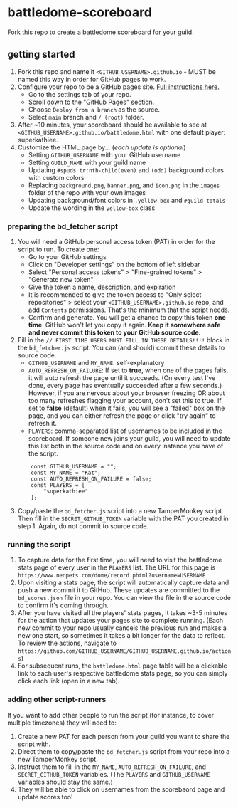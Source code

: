 # battledome-scoreboard
Fork this repo to create a battledome scoreboard for your guild.

## getting started 
1. Fork this repo and name it `<GITHUB_USERNAME>.github.io` - MUST be named this way in order for GitHub pages to work.
2. Configure your repo to be a GitHub pages site. [Full instructions here.](https://docs.github.com/en/pages/getting-started-with-github-pages/configuring-a-publishing-source-for-your-github-pages-site)
   - Go to the settings tab of your repo.
   - Scroll down to the "GitHub Pages" section.
   - Choose `Deploy from a branch` as the source.
   - Select `main` branch and `/ (root)` folder.
3. After ~10 minutes, your scoreboard should be available to see at `<GITHUB_USERNAME>.github.io/battledome.html` with one default player: superkathiee.
4. Customize the HTML page by... (_each update is optional_)
   - Setting `GITHUB_USERNAME` with your GitHub username
   - Setting `GUILD_NAME` with your guild name
   - Updating `#spuds tr:nth-child(even)` and `(odd)` background colors with custom colors
   - Replacing `background.png`, `banner.png`, and `icon.png` in the `images` folder of the repo with your own images
   - Updating background/font colors in `.yellow-box` and `#guild-totals`
   - Update the wording in the `yellow-box` class

### preparing the bd_fetcher script
1. You will need a GitHub personal access token (PAT) in order for the script to run. To create one:
   - Go to your GitHub settings
   - Click on "Developer settings" on the bottom of left sidebar
   - Select "Personal access tokens" > "Fine-grained tokens" > "Generate new token"
   - Give the token a name, description, and expiration
   - It is recommended to give the token access to "Only select repositories" > select your `<GITHUB_USERNAME>.github.io` repo, and add `Contents` permissions. That's the minimum that the script needs.
   - Confirm and generate. You will get a chance to copy this token **one time**. GitHub won't let you copy it again. **Keep it somewhere safe and never commit this token to your GitHub source code.**
2. Fill in the `// FIRST TIME USERS MUST FILL IN THESE DETAILS!!!!` block in the `bd_fetcher.js` script. You can (and should) commit these details to source code.
   - `GITHUB_USERNAME` and `MY_NAME`: self-explanatory
   - `AUTO_REFRESH_ON_FAILURE`: If set to **true**, when one of the pages fails, it will auto refresh the page until it succeeds. (On every test I've done, every page has eventually succeeded after a few seconds.) However, if you are nervous about your browser freezing OR about too many refreshes flagging your account, don't set this to true. If set to **false** (default) when it fails, you will see a "failed" box on the page, and you can either refresh the page or click "try again" to refresh it.
   - `PLAYERS`: comma-separated list of usernames to be included in the scoreboard. If someone new joins your guild, you will need to update this list both in the source code and on every instance you have of the script.
    ```
        const GITHUB_USERNAME = "";
        const MY_NAME = "Kat";
        const AUTO_REFRESH_ON_FAILURE = false;
        const PLAYERS = [
            "superkathiee"
        ];
    ```
3. Copy/paste the `bd_fetcher.js` script into a new TamperMonkey script. Then fill in the `SECRET_GITHUB_TOKEN` variable with the PAT you created in step 1. Again, do not commit to source code.

### running the script
1. To capture data for the first time, you will need to visit the battledome stats page of every user in the `PLAYERS` list. The URL for this page is `https://www.neopets.com/dome/record.phtml?username=USERNAME`
2. Upon visiting a stats page, the script will automatically capture data and push a new commit it to GitHub. These updates are committed to the `bd_scores.json` file in your repo. You can view the file in the source code to confirm it's coming through.
3. After you have visited all the players' stats pages, it takes ~3-5 minutes for the action that updates your pages site to complete running. (Each new commit to your repo usually cancels the previous run and makes a new one start, so sometimes it takes a bit longer for the data to reflect. To review the actions, navigate to `https://github.com/GITHUB_USERNAME/GITHUB_USERNAME.github.io/actions`)
4. For subsequent runs, the `battledome.html` page table will be a clickable link to each user's respective battledome stats page, so you can simply click each link (open in a new tab).

### adding other script-runners
If you want to add other people to run the script (for instance, to cover multiple timezones) they will need to:
1. Create a new PAT for each person from your guild you want to share the script with.
2. Direct them to copy/paste the `bd_fetcher.js` script from your repo into a new TamperMonkey script.
3. Instruct them to fill in the `MY_NAME`, `AUTO_REFRESH_ON_FAILURE`, and `SECRET_GITHUB_TOKEN` variables. (The `PLAYERS` and `GITHUB_USERNAME` variables should stay the same.)
4. They will be able to click on usernames from the scorebaord page and update scores too! 
